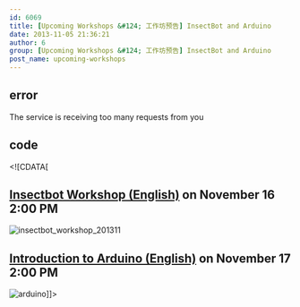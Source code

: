 ```yaml
---
id: 6069
title: [Upcoming Workshops &#124; 工作坊预告] InsectBot and Arduino
date: 2013-11-05 21:36:21
author: 6
group: [Upcoming Workshops &#124; 工作坊预告] InsectBot and Arduino
post_name: upcoming-workshops
---
```


## error
The service is receiving too many requests from you

## code
 <!\[CDATA\[

## [Insectbot Workshop (English)](http://xinchejian.com/event2/upcoming-workshop/?ee=196) on November 16 2:00 PM 

![insectbot_workshop_201311](http://139.162.84.35/wp-content/uploads/2013/11/insectbot_workshop_201311.jpg) 

## [Introduction to Arduino (English)](http://xinchejian.com/event2/upcoming-workshop/?ee=23) on November 17 2:00 PM

![arduino](http://139.162.84.35/wp-content/uploads/2013/11/arduino.jpg)\]\]> 
